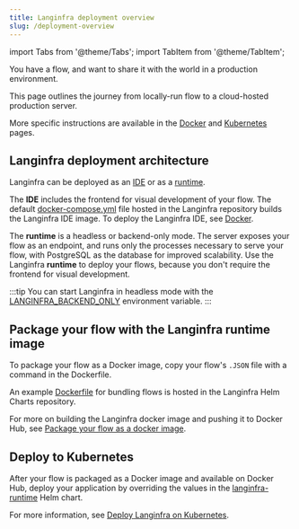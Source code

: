 ```yaml
---
title: Langinfra deployment overview
slug: /deployment-overview
---
```


import Tabs from '@theme/Tabs';
import TabItem from '@theme/TabItem';

You have a flow, and want to share it with the world in a production environment.

This page outlines the journey from locally-run flow to a cloud-hosted production server.

More specific instructions are available in the [Docker](/deployment-docker) and [Kubernetes](/deployment-kubernetes) pages.

## Langinfra deployment architecture

Langinfra can be deployed as an [IDE](https://github.com/langinfra/langinfra-helm-charts/tree/main/charts/langinfra-ide) or as a [runtime](https://github.com/langinfra/langinfra-helm-charts/tree/main/charts/langinfra-runtime).

The **IDE** includes the frontend for visual development of your flow. The default [docker-compose.yml](https://github.com/langinfra/langinfra/blob/main/docker_example/docker-compose.yml) file hosted in the Langinfra repository builds the Langinfra IDE image. To deploy the Langinfra IDE, see [Docker](/deployment-docker).

The **runtime** is a headless or backend-only mode. The server exposes your flow as an endpoint, and runs only the processes necessary to serve your flow, with PostgreSQL as the database for improved scalability. Use the Langinfra **runtime** to deploy your flows, because you don't require the frontend for visual development.

:::tip
You can start Langinfra in headless mode with the [LANGINFRA_BACKEND_ONLY](/environment-variables#LANGINFRA_BACKEND_ONLY) environment variable.
:::

## Package your flow with the Langinfra runtime image

To package your flow as a Docker image, copy your flow's `.JSON` file with a command in the Dockerfile.

An example [Dockerfile](https://github.com/langinfra/langinfra-helm-charts/blob/main/examples/langinfra-runtime/docker/Dockerfile) for bundling flows is hosted in the Langinfra Helm Charts repository.

For more on building the Langinfra docker image and pushing it to Docker Hub, see [Package your flow as a docker image](/deployment-docker#package-your-flow-as-a-docker-image).

## Deploy to Kubernetes

After your flow is packaged as a Docker image and available on Docker Hub, deploy your application by overriding the values in the [langinfra-runtime](https://github.com/langinfra/langinfra-helm-charts/blob/main/charts/langinfra-runtime/Chart.yaml) Helm chart.

For more information, see [Deploy Langinfra on Kubernetes](/deployment-kubernetes).





